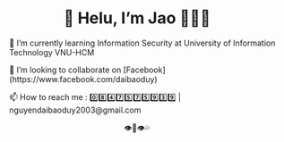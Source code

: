 <h1 align="center">👋 Helu, I’m Jao 😶‍🌫️🍑</h1>

<ul>🌱 I’m currently learning Information Security at University of Information Technology VNU-HCM </ul>
<ul>💞️ I’m looking to collaborate on [Facebook](https://www.facebook.com/daibaoduy) </ul>
<ul>📫 How to reach me : 0️⃣8️⃣4️⃣7️⃣5️⃣7️⃣5️⃣9️⃣3️⃣9️⃣ | nguyendaibaoduy2003@gmail.com </ul>

<p align="center"> 👁️🫦👁️💦 </p>
